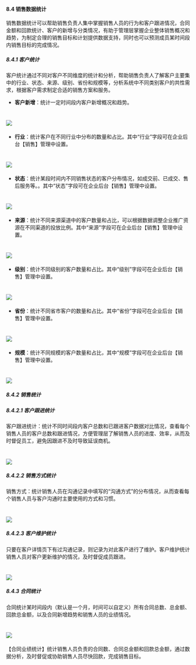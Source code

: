 #### 8.4 销售数据统计

销售数据统计可以帮助销售负责人集中掌握销售人员的行为和客户跟进情况，合同金额和回款统计、客户的新增与分类情况，有助于管理层掌握企业整体销售概况和趋势，为制定合理的销售目标和计划提供数据支持，同时也可以预测成员某时间段内销售目标的完成情况。

##### 8.4.1 客户统计

客户统计通过不同对客户不同维度的统计和分析，帮助销售负责人了解客户主要集中的行业、状态、来源、级别、省份和规模等，分析系统中不同类别客户的共性需求，根据客户需求制定合适的销售方案和服务。

* **客户新增**：统计一定时间段内客户新增概况和趋势。

# ![](/assets/8.4.1客户新增.png)

* **行业**：统计客户在不同行业中分布的数量和占比。其中“行业”字段可在企业后台【销售】管理中设置。

# ![](/assets/8.4.1行业.png)

* **状态**：统计某段时间内不同销售状态的客户分布情况，如成交前、已成交、售后服务等。。其中“状态”字段可在企业后台【销售】管理中设置。

# ![](/assets/8.4.1状态.png)

* **来源**：统计不同来源渠道中的客户数量和占比，可以根据数据调整企业推广资源在不同渠道的投放比例。其中“来源”字段可在企业后台【销售】管理中设置。

# ![](/assets/8.4.1来源.png)

* **级别**：统计不同级别的客户数量和占比。其中“级别”字段可在企业后台【销售】管理中设置。

# ![](/assets/8.4.1级别.png)

* **省份**：统计不同省市客户的数量和占比。其中“省份”字段可在企业后台【销售】管理中设置。

# ![](/assets/8.4.1省份.png)

* **规模**：统计不同规模的客户数量和占比，其中“规模”字段可在企业后台【销售】管理中设置。

# ![](/assets/8.4.1规模.png)

##### 8.4.2 销售统计

##### 8.4.2.1 客户跟进统计

客户跟进统计：统计不同时间段内客户总数和已跟进客户数据对比情况，查看每个销售人员的客户总数和跟进情况，方便管理层了解销售人员的进度、效率，从而及时督促员工，避免因跟进不及时导致延误商机。

# ![](/assets/8.4.2.1客户跟进统计.png)

##### 8.4.2.2 销售方式统计

销售方式：统计销售人员在沟通记录中填写的“沟通方式”的分布情况，从而查看每个销售人员与客户沟通时主要使用的方式和习惯。

# ![](/assets/8.4.2.2销售方式统计.png)

##### 8.4.2.3 客户维护统计

只要在客户详情页下有过沟通记录，则记录为对此客户进行了维护。客户维护统计销售人员对客户更新维护的情况，及时督促成员跟进。

# ![](/assets/8.4.2.3客户维护.png)

##### 8.4.3 合同统计

合同统计某时间段内（默认是一个月，时间可以自定义）所有合同总数、总金额、回款总金额，以及合同新增趋势和销售人员的业绩情况。

# ![](/assets/8.4.3合同统计.png)

【合同业绩统计】统计销售人员负责的合同数、合同总金额和回款总金额，通过数据分析，及时督促或协助销售人员尽快回款，完成销售目标。




